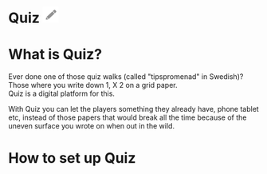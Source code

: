 Quiz <img height="32px" src="img/logo.gif">
====

# What is Quiz?
Ever done one of those quiz walks (called "tipspromenad" in Swedish)? Those where you write down 1, X 2 on a grid paper.  
Quiz is a digital platform for this.

With Quiz you can let the players something they already have, phone tablet etc, instead of those papers that would break all the time because of the uneven surface you wrote on when out in the wild.

# How to set up Quiz
